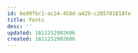 ```yaml
---
id: 6ed9fbc1-ac24-458d-a429-c285701818fe
title: Fonts
desc: ''
updated: 1611252902606
created: 1611252902606
---
```


